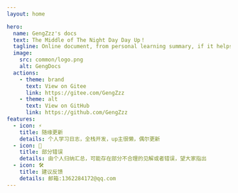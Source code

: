 ```yaml
---
layout: home

hero:
  name: GengZzz's docs
  text: The Middle of The Night Day Day Up！
  tagline: Online document, from personal learning summary, if it helps, please click star of github.
  image:
    src: common/logo.png
    alt: GengDocs
  actions:
    - theme: brand
      text: View on Gitee
      link: https://gitee.com/GengZzz
    - theme: alt
      text: View on GitHub
      link: https://github.com/GengZzz
features:
  - icon: ⚡️
    title: 随缘更新
    details: 个人学习日志，全栈开发，up主很懒，偶尔更新
  - icon: 📝
    title: 部分错误
    details: 由个人归纳汇总，可能存在部分不合理的见解或者错误，望大家指出
  - icon: 🛠️
    title: 建议反馈
    details: 邮箱:1362284172@qq.com
---
```


